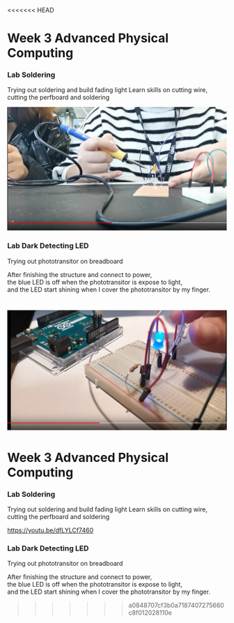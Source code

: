 <<<<<<< HEAD
# Week 3 Advanced Physical Computing

### Lab Soldering

Trying out soldering and build fading light
Learn skills on cutting wire, cutting the perfboard and soldering

[![Screen Shot from my Record](https://github.com/muziFiona/Uni-Response/blob/master/Advanced-Physical-Computing/Week_3/Media/2019-10-21%20025742.jpg)](https://youtu.be/dfLYLCf7460)

### Lab Dark Detecting LED

Trying out phototransitor on breadboard

After finishing the structure and connect to power, <br> the blue LED is off when the phototransitor is expose to light, 
<br>and the LED start shining when I cover the phototransitor by my finger. 

[![Screen Shot from my Record](https://github.com/muziFiona/Uni-Response/blob/master/Advanced-Physical-Computing/Week_3/Media/2019-10-21%20025743.jpg)](https://youtu.be/Yzn0BthryiA)
=======
# Week 3 Advanced Physical Computing

### Lab Soldering

Trying out soldering and build fading light
Learn skills on cutting wire, cutting the perfboard and soldering

https://youtu.be/dfLYLCf7460

### Lab Dark Detecting LED

Trying out phototransitor on breadboard

After finishing the structure and connect to power, <br> the blue LED is off when the phototransitor is expose to light, 
<br>and the LED start shining when I cover the phototransitor by my finger. 
>>>>>>> a0848707cf3b0a7187407275660c8f012028110e
